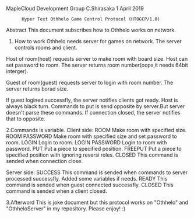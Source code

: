 MapleCloud Development Group                                       C.Shirasaka
1 April 2019

          Hyper Text Othhelo Game Control Protocol (HTOGCP/1.0)

Abstract
   This document subscribes how to Othhelo works on network.

1. How to work
  Othhelo needs server for games on network.
  The server controls rooms and client.
  
  Host of room(host) requests server to make room with board size.
  Host can set password to room.
  The server returns room number(oops,it needs 64bit interger).
  
  Guest of room(guest) requests server to login with room number.
  The server returns borad size.
  
  If guest logined successfly, the server notifies clients got ready.
  Host is always black turn.
  Commands to put is send opposite by server.But server doesn't parse these commands.
  If connection closed, the server notifies that to opposite.
  
2.Commands
  <hoge> is variable.
  Client side:
    ROOM <width> <height>
      Make room with specified size.
    ROOM <width> <height> PASSWORD <password>
      Make room with specified size and set password to room.
    LOGIN <room number>
      Login to room.
    LOGIN <room number> PASSWORD <password>
      Login to room with password.
    PUT <x> <y>
      Put a piece to specified position.
    FREEPUT <x> <y>
      Put a piece to specified position with ignoring reversi roles.
    CLOSED
      This command is sended when connection close.
  
  Server side:
    SUCCESS
      This command is sended when commands to server processed successfly.
       Added some variables if needs.
    READY
       This command is sended when guest connected successfly.
    CLOSED
      This command is sended when a client closed.

3.Afterword
  This is joke document but this protocol works on "Othhelo" and "OthheloServer" in my repository.
  Please enjoy! :)
